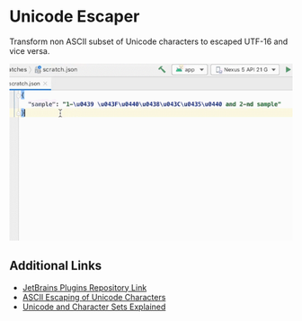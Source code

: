 Unicode Escaper
===============

Transform non ASCII subset of Unicode characters to escaped UTF-16 and vice versa.

![Unicode Escaper](example/example.gif)

Additional Links
----------------
- [JetBrains Plugins Repository Link](https://plugins.jetbrains.com/plugin/13268-unicode-escaper)
- [ASCII Escaping of Unicode Characters](https://tools.ietf.org/pdf/bcp137.pdf)
- [Unicode and Character Sets Explained](https://www.joelonsoftware.com/2003/10/08/the-absolute-minimum-every-software-developer-absolutely-positively-must-know-about-unicode-and-character-sets-no-excuses/)

